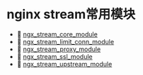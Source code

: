 # nginx stream常用模块

* 📄 [ngx_stream_core_module](siyuan://blocks/20240801111842-ybg3f0j)
* 📄 [ngx_stream_limit_conn_module](siyuan://blocks/20240801112214-jpvxksb)
* 📄 [ngx_stream_proxy_module](siyuan://blocks/20240801111943-8p4oz03)
* 📄 [ngx_stream_ssl_module ](siyuan://blocks/20240801111645-ouuxh0q)
* 📄 [ngx_stream_upstream_module](siyuan://blocks/20240801112117-ue0nqkf)

　　‍
